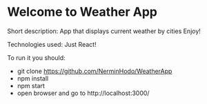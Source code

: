 # Welcome to Weather App

Short description:
App that displays current weather by cities
Enjoy!

Technologies used:
Just React!

To run it you should:

 - git clone https://github.com/NerminHodo/WeatherApp
 - npm install
 - npm start
 - open browser and go to http://localhost:3000/
